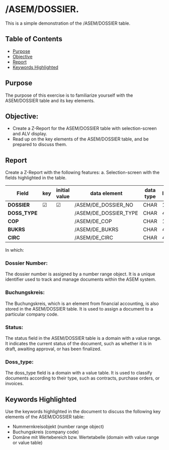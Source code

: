 # /ASEM/DOSSIER.

This is a simple demonstration of the /ASEM/DOSSIER table.

## Table of Contents
- [Purpose](#Purpose)
- [Objective](#Objective)
- [Report](#Report)
- [Keywords Highlighted](#Keywords-Highlighted)

## Purpose

The purpose of this exercise is to familiarize yourself with the ASEM/DOSSIER table and its key elements.

## Objective:

- Create a Z-Report for the ASEM/DOSSIER table with selection-screen and ALV display.
- Read up on the key elements of the ASEM/DOSSIER table, and be prepared to discuss them.

## Report

Create a Z-Report with the following features:
a. Selection-screen with the fields highlighted in the table.

| Field         | key      | initial value | data element             | data type | length | decimal | short description                             |
|---------------|----------|---------------|--------------------------|-----------|--------|---------|-----------------------------------------------|
| **DOSSIER**   | &#x2611; | &#x2611;      | /ASEM/DE_DOSSIER_NO      | CHAR      | 10     |         |                                               |
| **DOSS_TYPE** |          |               | /ASEM/DE_DOSSIER_TYPE    | CHAR      | 4      |         |                                               |
| **COP**       |          |               | /ASEM/DE_COP             | CHAR      | 10     |         |                                               |
| **BUKRS**     |          |               | /ASEM/DE_BUKRS           | CHAR      | 4      |         |                                               |
| **CIRC**      |          |               | /ASEM/DE_CIRC            | CHAR      | 4      |         |                                               |

In which:

### Dossier Number:

The dossier number is assigned by a number range object. It is a unique identifier used to track and manage documents within the ASEM system.

### Buchungskreis:

The Buchungskreis, which is an element from financial accounting, is also stored in the ASEM/DOSSIER table. It is used to assign a document to a particular company code.

### Status:

The status field in the ASEM/DOSSIER table is a domain with a value range. It indicates the current status of the document, such as whether it is in draft, awaiting approval, or has been finalized.

### Doss_type:

The doss_type field is a domain with a value table. It is used to classify documents according to their type, such as contracts, purchase orders, or invoices.

## Keywords Highlighted

Use the keywords highlighted in the document to discuss the following key elements of the ASEM/DOSSIER table:
- Nummernkreisobjekt (number range object)
- Buchungskreis (company code)
- Domäne mit Wertebereich bzw. Wertetabelle (domain with value range or value table)
